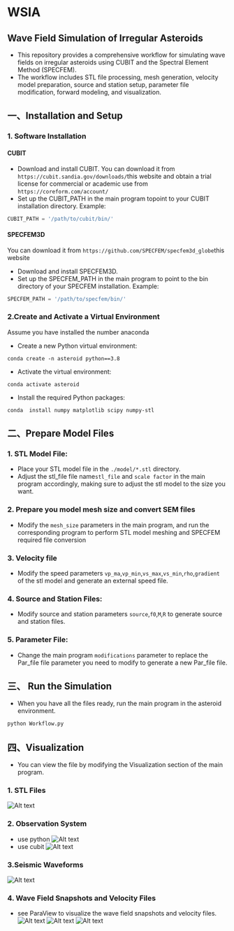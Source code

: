 # WSIA 

## Wave Field Simulation of Irregular Asteroids
 * This repository provides a comprehensive workflow for simulating wave fields on irregular asteroids using CUBIT and the Spectral Element Method (SPECFEM).
 * The workflow includes STL file processing, mesh generation, velocity model preparation, source and station setup, parameter file modification, forward modeling, and visualization.

## 一、Installation and Setup

### 1. Software Installation

#### CUBIT

* Download and install CUBIT.
  You can download it from `https://cubit.sandia.gov/downloads/`this website and obtain a trial license for commercial or academic use from `https://coreform.com/account/`
* Set up the CUBIT_PATH in the main program topoint to your CUBIT installation directory. Example:
```python 
CUBIT_PATH = '/path/to/cubit/bin/'
```

#### SPECFEM3D

You can download it from `https://github.com/SPECFEM/specfem3d_globe`this website
* Download and install SPECFEM3D.
* Set up the SPECFEM_PATH in the main program to point to the bin directory of your SPECFEM installation. Example:
```python
SPECFEM_PATH = '/path/to/specfem/bin/'
```
### 2.Create and Activate a Virtual Environment

Assume you have installed the number anaconda
* Create a new Python virtual environment:
```shell
conda create -n asteroid python==3.8
```
* Activate the virtual environment:
```shell
conda activate asteroid
```
* Install the required Python packages:
```shell 
conda  install numpy matplotlib scipy numpy-stl
```

## 二、Prepare Model Files

### 1. STL Model File:

* Place your STL model file in the `./model/*.stl` directory. 
* Adjust the stl_file file name`stl_file` and `scale factor` in the main program accordingly, making sure to adjust the stl model to the size you want.

### 2. Prepare you model mesh size and convert SEM files

* Modify the `mesh_size` parameters in the main program, and run the corresponding program to perform STL model meshing and SPECFEM required file conversion

### 3. Velocity file

* Modify the speed parameters `vp_ma`,`vp_min`,`vs_max`,`vs_min`,`rho`,`gradient` of the stl model and generate an external speed file.
  
### 4. Source and Station Files:

* Modify source and station parameters `source`,`f0`,`M`,`R` to generate source and station files.
  
### 5. Parameter File:

* Change the main program `modifications` parameter to replace the Par_file file parameter you need to modify to generate a new Par_file file.

## 三、 Run the Simulation

* When you have all the files ready, run the main program in the asteroid environment.
```python 
python Workflow.py
```

## 四、Visualization
 * You can view the file by modifying the Visualization section of the main program.
  
  ### 1. STL Files
![Alt text](./doc/stl_file.png)
### 2. Observation System
 * use python
 ![Alt text](./doc/observation_python.png)
 * use cubit
 ![Alt text](./doc/observation_cubit.png)

### 3.Seismic Waveforms
 ![Alt text](./doc/waveform_plot.png)
### 4. Wave Field Snapshots and Velocity Files

 * see ParaView to visualize the wave field snapshots and velocity files.\
  ![Alt text](./doc/vp_model.png)
  ![Alt text](./doc/wave_field_volume.png)
  ![Alt text](./doc/wave_field_inner.png)
